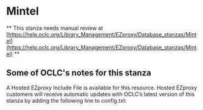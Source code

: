 # Mintel
** This stanza needs manual review at [https://help.oclc.org/Library_Management/EZproxy/Database_stanzas/Mintel](https://help.oclc.org/Library_Management/EZproxy/Database_stanzas/Mintel) **

## Some of OCLC's notes for this stanza

A Hosted EZproxy Include File is available for this resource. Hosted EZproxy customers will receive automatic updates with OCLC&rsquo;s latest version of this stanza by adding the following line to config.txt:

&nbsp;
